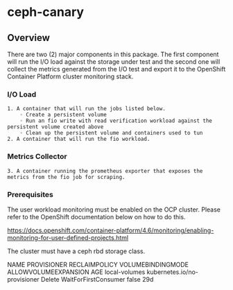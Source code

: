 # ceph-canary

## Overview
There are two (2) major components in this package. The first component will run the I/O load against the storage under test and the second one  will collect the metrics generated from the I/O test and export it to the OpenShift Container Platform cluster monitoring stack.


### I/O Load
    1. A container that will run the jobs listed below.
        ◦ Create a persistent volume 
        ◦ Run an fio write with read verification workload against the persistent volume created above
        ◦ Clean up the persistent volume and containers used to tun
    2. A container that will run the fio workload.

### Metrics Collector
    3. A container running the prometheus exporter that exposes the metrics from the fio job for scraping.

### Prerequisites
The user workload monitoring must be enabled on the OCP cluster. Please refer to the OpenShift documentation below on how to do this. 

https://docs.openshift.com/container-platform/4.6/monitoring/enabling-monitoring-for-user-defined-projects.html
    
The cluster must have a ceph rbd storage class.

NAME                          PROVISIONER                             RECLAIMPOLICY   VOLUMEBINDINGMODE      ALLOWVOLUMEEXPANSION   AGE
local-volumes                 kubernetes.io/no-provisioner            Delete          WaitForFirstConsumer   false                  29d
